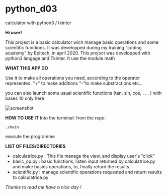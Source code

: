 # python_d03

calculator with python3 / tkinter

**Hi user!**

This project is a basic calculator wich manage basic operations and some scientific functions.
It was developped during my training "coding academy" by Epitech, in april 2020. 
This project was developped with python3 langage and Tkinter.
It use the module math

**WHAT THIS APP DO**

Use it to make all operations you need, according to the operator represented.
"+" to make additions
"-"to make substractions
etc...

you can also launch some usual scientific functions (tan, sin, cos, . . . ) with bases 10 only here

![screenshot](Screenshot2.png) 


**HOW TO USE IT**
Into the terminal:
from the repo:

```
./main
```

execute the programme

**LIST OF FILES/DIRECTORIES**

- calculatrice.py : This file manage the view, and display user's "click"
- basic_op.py : basic functions, listen input returned by calculatrice.py and make basics operations, to, finally return the results. 
- scientific.py : manage scientific operations requested and return results to calculatrice.py

*Thanks to read me have a nice day !*


